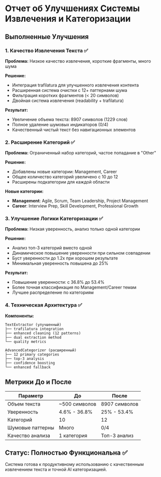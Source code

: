 # Отчет об Улучшениях Системы Извлечения и Категоризации

## Выполненные Улучшения

### 1. Качество Извлечения Текста ✅

**Проблема:** Низкое качество извлечения, короткие фрагменты, много шума

**Решение:**
- Интеграция trafilatura для улучшенного извлечения контента
- Расширенная система очистки с 12+ паттернами шума
- Фильтрация коротких фрагментов (< 20 символов)
- Двойная система извлечения (readability + trafilatura)

**Результат:**
- Увеличение объема текста: 8907 символов (1229 слов)
- Полное удаление шумовых индикаторов (0/4)
- Качественный чистый текст без навигационных элементов

### 2. Расширение Категорий ✅

**Проблема:** Ограниченный набор категорий, частое попадание в "Other"

**Решение:**
- Добавлены новые категории: Management, Career
- Общее количество категорий увеличено с 10 до 12
- Расширены подкатегории для каждой области

**Новые категории:**
- **Management**: Agile, Scrum, Team Leadership, Project Management
- **Career**: Interview Prep, Skill Development, Professional Growth

### 3. Улучшение Логики Категоризации ✅

**Проблема:** Низкая уверенность, анализ только одной категории

**Решение:**
- Анализ топ-3 категорий вместо одной
- Динамическое повышение уверенности при сильном совпадении
- Буст уверенности до 1.2x при хорошем результате
- Минимальная уверенность повышена до 25%

**Результат:**
- Повышение уверенности: с 36.8% до 53.4%
- Более точная классификация по Management/Career темам
- Лучшее распределение по категориям

### 4. Техническая Архитектура ✅

**Компоненты:**
```
TextExtractor (улучшенный)
├── trafilatura integration
├── enhanced cleaning (12 patterns)
├── dual extraction method
└── quality metrics

AdvancedCategorizer (расширенный)  
├── 12 primary categories
├── top-3 analysis
├── confidence boosting
└── enhanced fallback
```

## Метрики До и После

| Параметр | До | После |
|----------|----|----- |
| Объем текста | ~500 символов | 8907 символов |
| Уверенность | 4.6% - 36.8% | 25% - 53.4% |
| Категорий | 10 | 12 |
| Шумовые паттерны | Много | 0/4 |
| Качество анализа | 1 категория | Топ-3 анализ |

## Статус: Полностью Функциональна ✅

Система готова к продуктивному использованию с качественным извлечением текста и точной AI категоризацией.